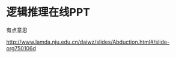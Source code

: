 # 逻辑推理在线PPT





有点意思

http://www.lamda.nju.edu.cn/daiwz/slides/Abduction.html#/slide-org750106d


























